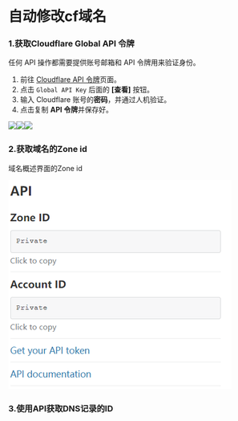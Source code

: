 # 自动修改cf域名



### 1.获取Cloudflare Global API 令牌

任何 API 操作都需要提供账号邮箱和 API 令牌用来验证身份。

1. 前往 [Cloudflare API 令牌](https://dash.cloudflare.com/profile/api-tokens)页面。
2. 点击 `Global API Key` 后面的 **\[查看]** 按钮。
3. 输入 Cloudflare 账号的**密码**，并通过人机验证。
4. 点击复制 **API 令牌**并保存好。

[![](https://user-images.githubusercontent.com/54703944/105816499-57cff100-5fef-11eb-9059-c22d91782d4e.png)](https://user-images.githubusercontent.com/54703944/105816499-57cff100-5fef-11eb-9059-c22d91782d4e.png)[![](https://user-images.githubusercontent.com/54703944/105816487-56062d80-5fef-11eb-969d-4de8b3f49491.png)](https://user-images.githubusercontent.com/54703944/105816487-56062d80-5fef-11eb-969d-4de8b3f49491.png)[![](https://user-images.githubusercontent.com/54703944/105816494-57375a80-5fef-11eb-8148-8c1fcb7d8865.png)](https://user-images.githubusercontent.com/54703944/105816494-57375a80-5fef-11eb-8148-8c1fcb7d8865.png)

### 2.获取域名的Zone id

域名概述界面的Zone id

![](../.gitbook/assets/image.png)

### 3.使用API获取DNS记录的ID <a href="#shi-yong-api-huo-qu-dns-ji-lu-de-id" id="shi-yong-api-huo-qu-dns-ji-lu-de-id"></a>

```
```







